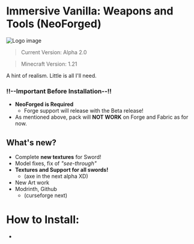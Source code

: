 
# __Immersive Vanilla: Weapons and Tools (NeoForged)__

![Logo image](https://i.ibb.co/QFbXr5G/iv-wt-alpha-2-header.jpg)

> Current Version: Alpha 2.0

> Minecraft Version: 1.21

A hint of realism.
Little is all I'll need.

### !!--Important Before Installation--!!
- __NeoForged is Required__
   - Forge support will release with the Beta release!
- As mentioned above, pack will __NOT WORK__ on Forge and Fabric as for now.

## __What's new?__
- Complete __new textures__ for Sword!
- Model fixes, fix of _"see-through"_
- __Textures and Support for all swords!__
  - (axe in the next alpha XD)
- New Art work
- Modrinth, Github
  - (curseforge next)

 # How to Install:

 -
